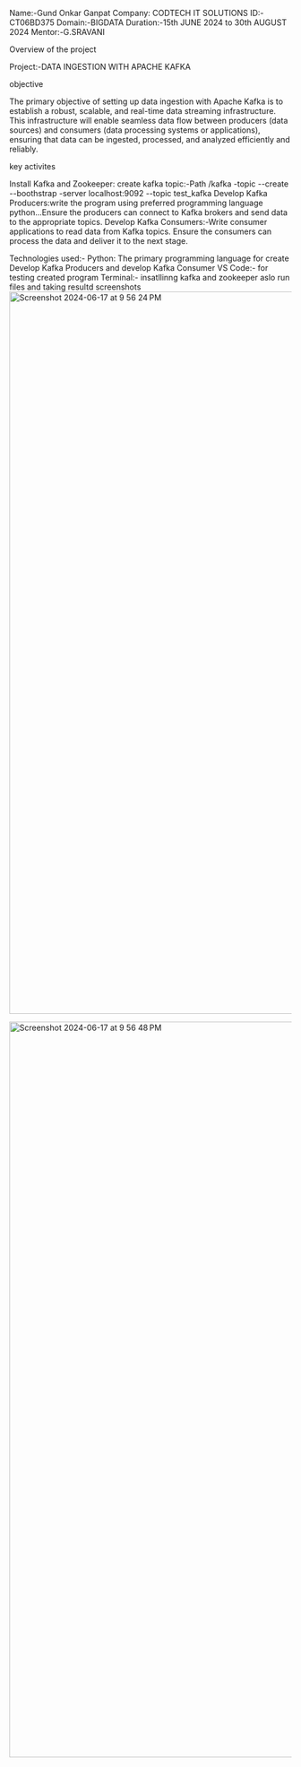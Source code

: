 Name:-Gund Onkar Ganpat
Company: CODTECH IT SOLUTIONS
ID:-CT06BD375
Domain:-BIGDATA
Duration:-15th JUNE 2024 to 30th AUGUST 2024
Mentor:-G.SRAVANI





  Overview of the project


  
  Project:-DATA INGESTION WITH APACHE KAFKA
  
  objective
  
The primary objective of setting up data ingestion with Apache Kafka is to establish a robust, scalable, and real-time data streaming infrastructure. This infrastructure will enable seamless data flow between producers (data sources) and consumers (data processing systems or applications), ensuring that data can be ingested, processed, and analyzed efficiently and reliably.




key activites

Install Kafka and Zookeeper:
create kafka topic:-Path /kafka -topic --create --boothstrap -server localhost:9092 --topic test_kafka
Develop Kafka Producers:write the program using  preferred programming language python...Ensure the producers can connect to Kafka brokers and send data to the appropriate topics.
Develop Kafka Consumers:-Write consumer applications to read data from Kafka topics. Ensure the consumers can process the data and deliver it to the next stage.



Technologies used:-
Python: The primary programming language for create Develop Kafka Producers and develop Kafka Consumer
VS Code:- for testing created program 
Terminal:- insatllinng kafka and zookeeper aslo run files and taking resultd screenshots
<img width="1289" alt="Screenshot 2024-06-17 at 9 56 24 PM" src="https://github.com/onkargund/codetech_task1/assets/126485423/dc5b43f6-8f69-45a6-8f75-fbafcb039511">

<img width="1313" alt="Screenshot 2024-06-17 at 9 56 48 PM" src="https://github.com/onkargund/codetech_task1/assets/126485423/58a0f8a1-cc63-48c9-9251-415d28748529">

